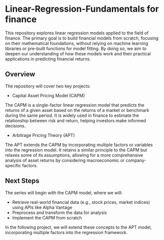 # Linear-Regression-Fundamentals for finance

This repository explores linear regression models applied to the field of finance. The primary goal is to build financial models from scratch, focusing on their mathematical foundations, without relying on machine learning libraries or pre-built functions for model fitting. By doing so, we aim to deepen our understanding of how these models work and their practical applications in predicting financial returns.

## Overview

The repository will cover two key projects:

- Capital Asset Pricing Model (CAPM)

The CAPM is a single-factor linear regression model that predicts the returns of a given asset based on the returns of a market or benchmark during the same period. It is widely used in finance to estimate the relationship between risk and return, helping investors make informed decisions.

- Arbitrage Pricing Theory (APT)

The APT extends the CAPM by incorporating multiple factors or variables into the regression model. It retains a similar principle to the CAPM but relaxes some of its assumptions, allowing for a more comprehensive analysis of asset returns by considering macroeconomic or company-specific factors.

## Next Steps

The series will begin with the CAPM model, where we will:

- Retrieve real-world financial data (e.g., stock prices, market indices) using APIs like Alpha Vantage
- Preprocess and transform the data for analysis
- Implement the CAPM from scratch

  
In the following project, we will extend these concepts to the APT model, incorporating multiple factors into the regression framework.
